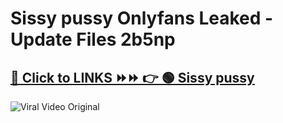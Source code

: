 
 # Sissy pussy Onlyfans Leaked - Update Files 2b5np

## <h2><a href="https://clipsfans.com/Sissy_pussy&ref=git">🔗 Click to LINKS ⏩⏩ 👉 🟢 Sissy pussy </a></h2>

<a href="https://clipsfans.com/Sissy_pussy&ref=git" rel="nofollow" data-target="animated-image.originalLink"><img src="https://i.ibb.co.com/xMMVF88/686577567.gif" alt="Viral Video Original" style="max-width: 100%; display: inline-block;" data-target="animated-image.originalImage"></a>

